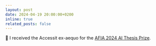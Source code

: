 ```yaml
---
layout: post
date: 2024-04-19 20:00:00+0200
inline: true
related_posts: false
---
```


🏅 I received the Accessit ex-aequo for the [AFIA 2024 AI Thesis Prize](https://afia.asso.fr/le-prix-de-these-afia/).
